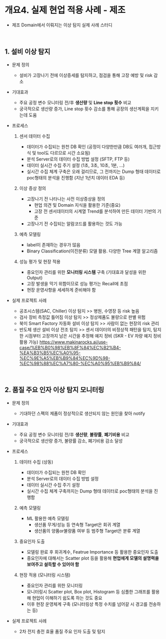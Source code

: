 # 개요4. 실제 현업 적용 사례 - 제조
- 제조 Domain에서 이뤄지는 이상 탐지 실제 사례 스터디

</br>

## 1. 설비 이상 탐지

- 문제 정의
  - 설비가 고장나기 전에 이상증세를 탐지하고, 점검을 통해 고장 예방 및 risk 감소

- 기대효과
  - 주요 공정 변수 모니터링 전/후 **생산량** 및 **Line stop 횟수** 비교
  - 궁극적으로 생산량 증가, Line stop 횟수 감소를 통해 공장의 생산계획을 지키는데 도움

- 프로세스

  1) 센서 데이터 수집
      </br>
      - 데이터가 수집되는 원천 DB 확인 (공정이 다양한만큼 DB도 여러개, 접근방식 및 tool도 다르므로 시간 소요됨)
      - 분석 Server로의 데이터 수집 방법 설정 (SFTP, FTP 등)
      - 데이터 실시간 수집 주기 설정 (1초, 3초, 10초, 1분, ...)
      - 실시간 수집 체계 구축은 오래 걸리므로, 그 전까지는 Dump 형태 데이터로 poc형태의 분석을 진행함 (지난 1년치 데이터 EDA 등)
  
  2) 이상 증상 정의
      </br>
      - 고장나기 전 나타나는 사전 이상증상을 정의
          - 현업 의견 및 Domain 지식을 활용한 기준(중요)
          - 고장 전 센서데이터의 시계열 Trend를 분석하여 만든 데이터 기반의 기준
      - 고장나기 전 수집되는 알람코드를 활용하는 것도 가능
  
  3) 예측 모델링
      </br>
      - label이 존재하는 경우가 많음
      - Binary Classification(이진분류) 모델 활용. 다양한 Tree 계열 알고리즘
 
  4) 성능 평가 및 현장 적용
      - 중요인자 관리를 위한 **모니터링 시스템** 구축 (기대효과 달성을 위한 Output)
      - 고장 발생을 막기 위함이므로 성능 평가는 Recall에 초점
      - 현장 운영사항을 세세하게 준비해야 함

- 실제 프로젝트 사례
  - 공조시스템(SAC, Chiller) 이상 탐지 >> 병원, 수영장 등 risk 높음
  - 검사 장비 측정값 틀어짐 이상 탐지 >> 정상제품도 불량으로 판별 위험
  - 북미 Smart Factory 자동화 설비 이상 탐지 >> 사람이 없는 현장의 risk 관리
  - 반도체 생산 설비 이상 전조 탐지 >> 센서 데이터의 비정상적 패턴을 탐지, 탐지한 시점부터 고장까지 남은 시간을 추정해 예지 정비 (SKR - EV 차량 예지 정비 활용 가능) 
    <https://www.makinarocks.ai/use-case/%EB%B0%98%EB%8F%84%EC%B2%B4-%EA%B3%B5%EC%A0%95-%EC%9E%A5%EB%B9%84%EC%9D%98-%EC%98%88%EC%A7%80-%EC%A0%95%EB%B9%84/>
  

 </br>
 
 ## 2. 품질 주요 인자 이상 탐지 모니터링
 
- 문제 정의
  - 기대하던 스펙의 제품이 정상적으로 생산되지 않는 원인을 찾아 notify

- 기대효과
  - 주요 공정 변수 모니터링 전/후 **생산량**, **불량률**, **폐기비용** 비교
  - 궁극적으로 생산량 증가, 불량률 감소, 폐기비용 감소 달성

- 프로세스

  1) 데이터 수집 (상동)
      </br>
      - 데이터가 수집되는 원천 DB 확인
      - 분석 Server로의 데이터 수집 방법 설정
      - 데이터 실시간 수집 주기 설정
      - 실시간 수집 체계 구축까지는 Dump 형태 데이터로 poc형태의 분석을 진행함
  
  2) 예측 모델링
      </br>
      - ML 활용한 예측 모델링
          - 생산품 무게/성능 등 연속형 Target은 회귀 계열
          - 생산품의 양품or불량품 여부 등 범주형 Target은 분류 계열
  
  3) 중요인자 도출
      </br>
      - 모델링 완료 후 회귀계수, Featrue Importance 등 활용한 중요인자 도출
      - 중요인자에 대해서는 Scatter plot 등을 활용해 **현업에게 모델의 설명력을 보여주고 설득할 수 있어야 함**
 
  4) 현장 적용 (모니터링 시스템)
      - 중요인자 관리를 위한 모니터링
      - 모니터링시 Scatter plot, Box plot, Histogram 등 심플한 그래프를 활용해 현업이 이해하기 쉽도록 하는 것도 중요
      - 이후 현장 운영체계 구축 (모니터링상 특정 수치를 넘어갈 시 경고를 전송하는 등)

- 실제 프로젝트 사례
  - 2차 전지 충전 효율 품질 주요 인자 도출 및 탐지


